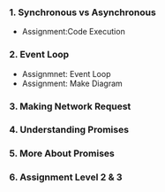 ### 1. Synchronous vs Asynchronous
- Assignment:Code Execution
### 2. Event Loop
- Assignmnet: Event Loop
- Assignment: Make Diagram
### 3. Making Network Request
### 4. Understanding Promises
### 5. More About Promises
### 6. Assignment Level 2 & 3 
